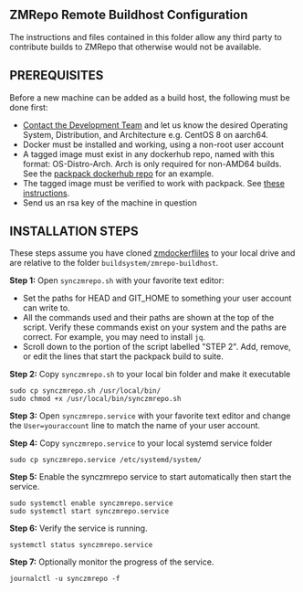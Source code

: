 ## ZMRepo Remote Buildhost Configuration

The instructions and files contained in this folder allow any third party to contribute builds to ZMRepo that otherwise would not be available.

PREREQUISITES
-------------

Before a new machine can be added as a build host, the following must be done first:
- [Contact the Development Team](https://github.com/ZoneMinder/zoneminder#contacting-the-development-team) and let us know the desired Operating System, Distribution, and Architecture e.g. CentOS 8 on aarch64.
- Docker must be installed and working, using a non-root user account
- A tagged image must exist in any dockerhub repo, named with this format: OS-Distro-Arch. Arch is only required for non-AMD64 builds. See the [packpack dockerhub repo](https://hub.docker.com/r/packpack/packpack/tags) for an example.
- The tagged image must be verified to work with packpack. See [these instructions](https://zoneminder.readthedocs.io/en/stable/installationguide/packpack.html).
- Send us an rsa key of the machine in question

INSTALLATION STEPS
------------------
These steps assume you have cloned [zmdockerfliles](https://github.com/ZoneMinder/zmdockerfiles) to your local drive and are relative to the folder `buildsystem/zmrepo-buildhost`.

**Step 1:** Open `synczmrepo.sh` with your favorite text editor:

- Set the paths for HEAD and GIT_HOME to something your user account can write to.
- All the commands used and their paths are shown at the top of the script. Verify these commands exist on your system and the paths are correct. For example, you may need to install `jq`.
- Scroll down to the portion of the script labelled "STEP 2". Add, remove, or edit the lines that start the packpack build to suite.

**Step 2:** Copy `synczmrepo.sh` to your local bin folder and make it executable

    sudo cp synczmrepo.sh /usr/local/bin/
    sudo chmod +x /usr/local/bin/synczmrepo.sh

**Step 3:** Open `synczmrepo.service` with your favorite text editor and change the `User=youraccount` line to match the name of your user account.

**Step 4:** Copy `synczmrepo.service` to your local systemd service folder

    sudo cp synczmrepo.service /etc/systemd/system/

**Step 5:** Enable the synczmrepo service to start automatically then start the service.

    sudo systemctl enable synczmrepo.service
    sudo systemctl start synczmrepo.service
    
**Step 6:** Verify the service is running.

    systemctl status synczmrepo.service
    
**Step 7:** Optionally monitor the progress of the service.

    journalctl -u synczmrepo -f

